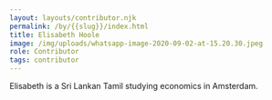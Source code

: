 ```yaml
---
layout: layouts/contributor.njk
permalink: /by/{{slug}}/index.html
title: Elisabeth Hoole
image: /img/uploads/whatsapp-image-2020-09-02-at-15.20.30.jpeg
role: Contributor
tags: contributor
---
```

Elisabeth is a Sri Lankan Tamil studying economics in Amsterdam.